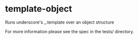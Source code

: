# template-object

Runs underscore's _.template over an object structure

For more information please see the spec in the tests/ directory.

